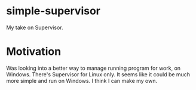 # simple-supervisor

My take on Supervisor.


# Motivation

Was looking into a better way to manage running program for work, on Windows.
There's Supervisor for Linux only. It seems like it could be much more simple
and run on Windows. I think I can make my own.
